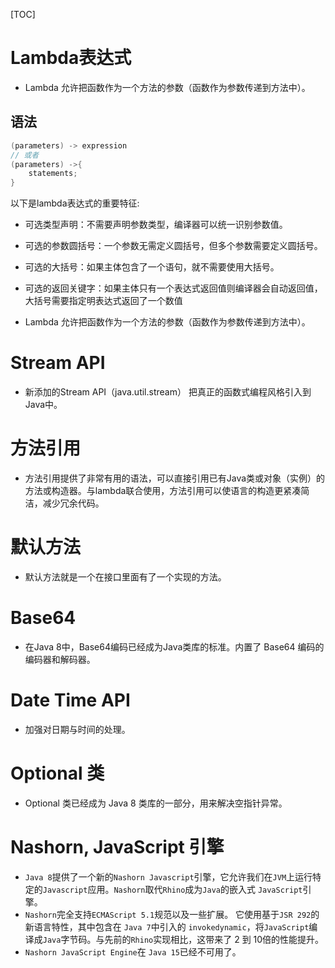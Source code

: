 [TOC]

# Lambda表达式
- Lambda 允许把函数作为一个方法的参数（函数作为参数传递到方法中）。

## 语法
```java
(parameters) -> expression
// 或者
(parameters) ->{ 
    statements; 
}
```


以下是lambda表达式的重要特征:

- 可选类型声明：不需要声明参数类型，编译器可以统一识别参数值。
- 可选的参数圆括号：一个参数无需定义圆括号，但多个参数需要定义圆括号。
- 可选的大括号：如果主体包含了一个语句，就不需要使用大括号。
- 可选的返回关键字：如果主体只有一个表达式返回值则编译器会自动返回值，大括号需要指定明表达式返回了一个数值

- Lambda 允许把函数作为一个方法的参数（函数作为参数传递到方法中）。

# Stream API
- 新添加的Stream API（java.util.stream） 把真正的函数式编程风格引入到Java中。

# 方法引用
- 方法引用提供了非常有用的语法，可以直接引用已有Java类或对象（实例）的方法或构造器。与lambda联合使用，方法引用可以使语言的构造更紧凑简洁，减少冗余代码。

# 默认方法
- 默认方法就是一个在接口里面有了一个实现的方法。

# Base64
- 在Java 8中，Base64编码已经成为Java类库的标准。内置了 Base64 编码的编码器和解码器。

# Date Time API 
- 加强对日期与时间的处理。

# Optional 类 
- Optional 类已经成为 Java 8 类库的一部分，用来解决空指针异常。

# Nashorn, JavaScript 引擎 
- `Java 8`提供了一个新的`Nashorn Javascript`引擎，它允许我们在`JVM`上运行特定的`Javascript`应用。`Nashorn`取代`Rhino`成为`Java`的嵌入式 `JavaScript`引擎。
- `Nashorn`完全支持`ECMAScript 5.1`规范以及一些扩展。
  它使用基于`JSR 292`的新语言特性，其中包含在 `Java 7`中引入的 `invokedynamic`，将`JavaScript`编译成`Java`字节码。与先前的`Rhino`实现相比，这带来了 2 到 10倍的性能提升。
- `Nashorn JavaScript Engine`在 `Java 15`已经不可用了。
